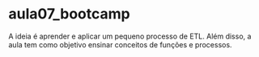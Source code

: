 # aula07_bootcamp

A ideia é aprender e aplicar um pequeno processo de ETL.
Além disso, a aula tem como objetivo ensinar conceitos de funções e processos.